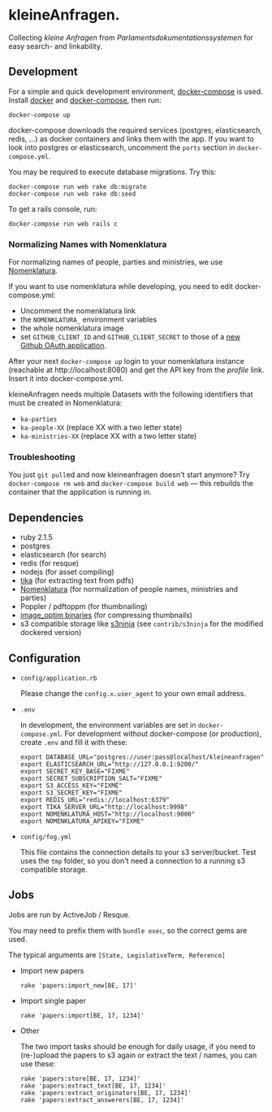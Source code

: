 kleineAnfragen.
===============

Collecting *kleine Anfragen* from *Parlamentsdokumentationssystemen* for easy search- and linkability.

Development
-----------

For a simple and quick development environment, [docker-compose](https://docs.docker.com/compose/) is used. Install [docker](https://docs.docker.com/installation/) and [docker-compose](https://docs.docker.com/compose/install/), then run:

    docker-compose up

docker-compose downloads the required services (postgres, elasticsearch, redis, ...) as docker containers and links them with the app.
If you want to look into postgres or elasticsearch, uncomment the `ports` section in `docker-compose.yml`.

You may be required to execute database migrations. Try this:

    docker-compose run web rake db:migrate
    docker-compose run web rake db:seed

To get a rails console, run:

    docker-compose run web rails c

### Normalizing Names with Nomenklatura

For normalizing names of people, parties and ministries, we use [Nomenklatura](https://github.com/pudo/nomenklatura).

If you want to use nomenklatura while developing, you need to edit docker-compose.yml:
* Uncomment the nomenklatura link
* the `NOMENKLATURA_` environment variables
* the whole nomenklatura image
* set `GITHUB_CLIENT_ID` and `GITHUB_CLIENT_SECRET` to those of a [new Github OAuth application](https://github.com/settings/applications/new).

After your next `docker-compose up` login to your nomenklatura instance (reachable at http://localhost:8080) and get the API key from the _profile_ link. Insert it into docker-compose.yml.

kleineAnfragen needs multiple Datasets with the following identifiers that must be created in Nomenklatura:

* `ka-parties`
* `ka-people-XX` (replace XX with a two letter state)
* `ka-ministries-XX` (replace XX with a two letter state)

### Troubleshooting

You just `git pull`ed and now kleineanfragen doesn't start anymore? Try `docker-compose rm web` and `docker-compose build web` — this rebuilds the container that the application is running in.

Dependencies
------------

* ruby 2.1.5
* postgres
* elasticsearch (for search)
* redis (for resque)
* nodejs (for asset compiling)
* [tika](http://tika.apache.org) (for extracting text from pdfs)
* [Nomenklatura](https://github.com/pudo/nomenklatura) (for normalization of people names, ministries and parties)
* Poppler / pdftoppm (for thumbnailing)
* [image_optim binaries](https://github.com/toy/image_optim#binaries-installation) (for compressing thumbnails)
* s3 compatible storage like [s3ninja](http://s3ninja.net) (see `contrib/s3ninja` for the modified dockered version)

Configuration
-------------

* `config/application.rb`

  Please change the `config.x.user_agent` to your own email address.

* `.env`

  In development, the environment variables are set in `docker-compose.yml`. For development without docker-compose (or production), create `.env` and fill it with these:

      export DATABASE_URL="postgres://user:pass@localhost/kleineanfragen"
      export ELASTICSEARCH_URL="http://127.0.0.1:9200/"
      export SECRET_KEY_BASE="FIXME"
      export SECRET_SUBSCRIPTION_SALT="FIXME"
      export S3_ACCESS_KEY="FIXME"
      export S3_SECRET_KEY="FIXME"
      export REDIS_URL="redis://localhost:6379"
      export TIKA_SERVER_URL="http://localhost:9998"
      export NOMENKLATURA_HOST="http://localhost:9000"
      export NOMENKLATURA_APIKEY="FIXME"

* `config/fog.yml`

  This file contains the connection details to your s3 server/bucket. Test uses the `tmp` folder, so you don't need a connection to a running s3 compatible storage.

Jobs
----
Jobs are run by ActiveJob / Resque.

You may need to prefix them with `bundle exec`, so the correct gems are used.

The typical arguments are `[State, LegislativeTerm, Reference]`

* Import new papers

  ```
  rake 'papers:import_new[BE, 17]'
  ```


* Import single paper

  ```
  rake 'papers:import[BE, 17, 1234]'
  ```


* Other

  The two import tasks should be enough for daily usage, if you need to (re-)upload the papers to s3 again or extract the text / names, you can use these:

      rake 'papers:store[BE, 17, 1234]'
      rake 'papers:extract_text[BE, 17, 1234]'
      rake 'papers:extract_originators[BE, 17, 1234]'
      rake 'papers:extract_answerers[BE, 17, 1234]'